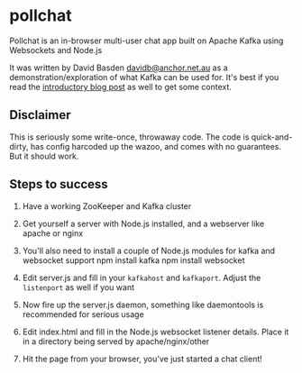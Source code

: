 pollchat
========

Pollchat is an in-browser multi-user chat app built on Apache Kafka using Websockets and Node.js

It was written by David Basden <davidb@anchor.net.au> as a demonstration/exploration of what Kafka can be used for. It's best if you read the [introductory blog post](http://www.anchor.com.au/blog/2012/11/hacking-your-way-to-enlightenment-with-kafka-zookeeper-and-nodejs/) as well to get some context.


Disclaimer
----------

This is seriously some write-once, throwaway code. The code is quick-and-dirty, has config harcoded up the wazoo, and comes with no guarantees. But it should work.


Steps to success
----------------

 1. Have a working ZooKeeper and Kafka cluster

 2. Get yourself a server with Node.js installed, and a webserver like apache or nginx

 3. You'll also need to install a couple of Node.js modules for kafka and websocket support
        npm install kafka
        npm install websocket

 4. Edit server.js and fill in your `kafkahost` and `kafkaport`. Adjust the `listenport` as well if you want

 5. Now fire up the server.js daemon, something like daemontools is recommended for serious usage

 6. Edit index.html and fill in the Node.js websocket listener details. Place it in a directory being served by apache/nginx/other

 7. Hit the page from your browser, you've just started a chat client!
